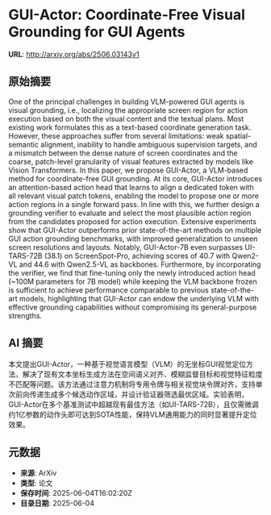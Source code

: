 # GUI-Actor: Coordinate-Free Visual Grounding for GUI Agents

**URL**: http://arxiv.org/abs/2506.03143v1

## 原始摘要

One of the principal challenges in building VLM-powered GUI agents is visual
grounding, i.e., localizing the appropriate screen region for action execution
based on both the visual content and the textual plans. Most existing work
formulates this as a text-based coordinate generation task. However, these
approaches suffer from several limitations: weak spatial-semantic alignment,
inability to handle ambiguous supervision targets, and a mismatch between the
dense nature of screen coordinates and the coarse, patch-level granularity of
visual features extracted by models like Vision Transformers. In this paper, we
propose GUI-Actor, a VLM-based method for coordinate-free GUI grounding. At its
core, GUI-Actor introduces an attention-based action head that learns to align
a dedicated <actor> token with all relevant visual patch tokens, enabling the
model to propose one or more action regions in a single forward pass. In line
with this, we further design a grounding verifier to evaluate and select the
most plausible action region from the candidates proposed for action execution.
Extensive experiments show that GUI-Actor outperforms prior state-of-the-art
methods on multiple GUI action grounding benchmarks, with improved
generalization to unseen screen resolutions and layouts. Notably, GUI-Actor-7B
even surpasses UI-TARS-72B (38.1) on ScreenSpot-Pro, achieving scores of 40.7
with Qwen2-VL and 44.6 with Qwen2.5-VL as backbones. Furthermore, by
incorporating the verifier, we find that fine-tuning only the newly introduced
action head (~100M parameters for 7B model) while keeping the VLM backbone
frozen is sufficient to achieve performance comparable to previous
state-of-the-art models, highlighting that GUI-Actor can endow the underlying
VLM with effective grounding capabilities without compromising its
general-purpose strengths.
</actor>

## AI 摘要

本文提出GUI-Actor，一种基于视觉语言模型（VLM）的无坐标GUI视觉定位方法，解决了现有文本坐标生成方法在空间语义对齐、模糊监督目标和视觉特征粒度不匹配等问题。该方法通过注意力机制将专用<actor>令牌与相关视觉块令牌对齐，支持单次前向传递生成多个候选动作区域，并设计验证器筛选最优区域。实验表明，GUI-Actor在多个基准测试中超越现有最佳方法（如UI-TARS-72B），且仅需微调约1亿参数的动作头即可达到SOTA性能，保持VLM通用能力的同时显著提升定位效果。

## 元数据

- **来源**: ArXiv
- **类型**: 论文
- **保存时间**: 2025-06-04T16:02:20Z
- **目录日期**: 2025-06-04
